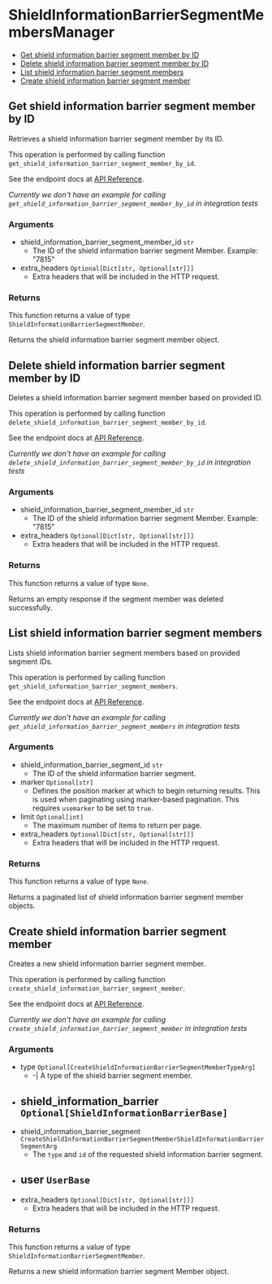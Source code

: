 # ShieldInformationBarrierSegmentMembersManager


- [Get shield information barrier segment member by ID](#get-shield-information-barrier-segment-member-by-id)
- [Delete shield information barrier segment member by ID](#delete-shield-information-barrier-segment-member-by-id)
- [List shield information barrier segment members](#list-shield-information-barrier-segment-members)
- [Create shield information barrier segment member](#create-shield-information-barrier-segment-member)

## Get shield information barrier segment member by ID

Retrieves a shield information barrier
segment member by its ID.

This operation is performed by calling function `get_shield_information_barrier_segment_member_by_id`.

See the endpoint docs at
[API Reference](https://developer.box.com/reference/get-shield-information-barrier-segment-members-id/).

*Currently we don't have an example for calling `get_shield_information_barrier_segment_member_by_id` in integration tests*

### Arguments

- shield_information_barrier_segment_member_id `str`
  - The ID of the shield information barrier segment Member. Example: "7815"
- extra_headers `Optional[Dict[str, Optional[str]]]`
  - Extra headers that will be included in the HTTP request.


### Returns

This function returns a value of type `ShieldInformationBarrierSegmentMember`.

Returns the shield information barrier segment member object.


## Delete shield information barrier segment member by ID

Deletes a shield information barrier
segment member based on provided ID.

This operation is performed by calling function `delete_shield_information_barrier_segment_member_by_id`.

See the endpoint docs at
[API Reference](https://developer.box.com/reference/delete-shield-information-barrier-segment-members-id/).

*Currently we don't have an example for calling `delete_shield_information_barrier_segment_member_by_id` in integration tests*

### Arguments

- shield_information_barrier_segment_member_id `str`
  - The ID of the shield information barrier segment Member. Example: "7815"
- extra_headers `Optional[Dict[str, Optional[str]]]`
  - Extra headers that will be included in the HTTP request.


### Returns

This function returns a value of type `None`.

Returns an empty response if the
segment member was deleted successfully.


## List shield information barrier segment members

Lists shield information barrier segment members
based on provided segment IDs.

This operation is performed by calling function `get_shield_information_barrier_segment_members`.

See the endpoint docs at
[API Reference](https://developer.box.com/reference/get-shield-information-barrier-segment-members/).

*Currently we don't have an example for calling `get_shield_information_barrier_segment_members` in integration tests*

### Arguments

- shield_information_barrier_segment_id `str`
  - The ID of the shield information barrier segment.
- marker `Optional[str]`
  - Defines the position marker at which to begin returning results. This is used when paginating using marker-based pagination.  This requires `usemarker` to be set to `true`.
- limit `Optional[int]`
  - The maximum number of items to return per page.
- extra_headers `Optional[Dict[str, Optional[str]]]`
  - Extra headers that will be included in the HTTP request.


### Returns

This function returns a value of type `None`.

Returns a paginated list of
shield information barrier segment member objects.


## Create shield information barrier segment member

Creates a new shield information barrier segment member.

This operation is performed by calling function `create_shield_information_barrier_segment_member`.

See the endpoint docs at
[API Reference](https://developer.box.com/reference/post-shield-information-barrier-segment-members/).

*Currently we don't have an example for calling `create_shield_information_barrier_segment_member` in integration tests*

### Arguments

- type `Optional[CreateShieldInformationBarrierSegmentMemberTypeArg]`
  - -| A type of the shield barrier segment member.
- shield_information_barrier `Optional[ShieldInformationBarrierBase]`
  - 
- shield_information_barrier_segment `CreateShieldInformationBarrierSegmentMemberShieldInformationBarrierSegmentArg`
  - The `type` and `id` of the requested shield information barrier segment.
- user `UserBase`
  - 
- extra_headers `Optional[Dict[str, Optional[str]]]`
  - Extra headers that will be included in the HTTP request.


### Returns

This function returns a value of type `ShieldInformationBarrierSegmentMember`.

Returns a new shield information barrier segment Member object.



